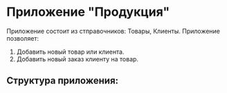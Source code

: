 # Приложение "Продукция"
Приложение состоит из стправочников: Товары, Клиенты. Приложение позволяет:
1. Добавить новый товар или клиента.
2. Добавить новый заказ клиенту на товар.
## Структура приложения:
